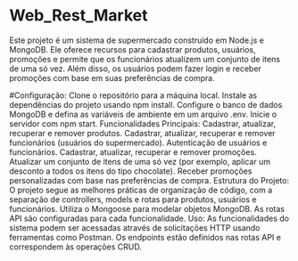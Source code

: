 # Web_Rest_Market
Este projeto é um sistema de supermercado construído em Node.js e MongoDB. Ele oferece recursos para cadastrar produtos, usuários, promoções e permite que os funcionários atualizem um conjunto de itens de uma só vez. Além disso, os usuários podem fazer login e receber promoções com base em suas preferências de compra.



#Configuração:
Clone o repositório para a máquina local.
Instale as dependências do projeto usando npm install.
Configure o banco de dados MongoDB e defina as variáveis de ambiente em
um arquivo .env.
Inicie o servidor com npm start.
Funcionalidades Principais:
Cadastrar, atualizar, recuperar e remover produtos.
Cadastrar, atualizar, recuperar e remover funcionários (usuários do
supermercado).
Autenticação de usuários e funcionários.
Cadastrar, atualizar, recuperar e remover promoções.
Atualizar um conjunto de itens de uma só vez (por exemplo, aplicar um
desconto a todos os itens do tipo chocolate).
Receber promoções personalizadas com base nas preferências de compra.
Estrutura do Projeto:
O projeto segue as melhores práticas de organização de código, com a
separação de controllers, models e rotas para produtos, usuários e
funcionários.
Utiliza o Mongoose para modelar objetos MongoDB.
As rotas API são configuradas para cada funcionalidade.
Uso:
As funcionalidades do sistema podem ser acessadas através de solicitações
HTTP usando ferramentas como Postman.
Os endpoints estão definidos nas rotas API e correspondem às operações
CRUD.
